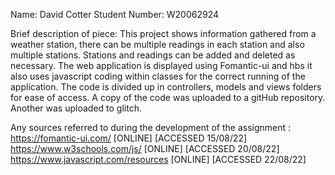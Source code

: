 Name: David Cotter
Student Number: W20062924

Brief description of piece: This project shows information gathered from a weather station, there can be
multiple readings in each station and also multiple stations. Stations and readings can be added and deleted
as necessary. The web application is displayed using Fomantic-ui and hbs it also uses javascript
coding within classes for the correct running of the application. The code is divided up in controllers,
models and views folders for ease of access.
A copy of the code was uploaded to a gitHub repository.
Another was uploaded to glitch.

Any sources referred to during the development of the assignment :
https://fomantic-ui.com/ [ONLINE] [ACCESSED 15/08/22]
https://www.w3schools.com/js/ [ONLINE] [ACCESSED 20/08/22]
https://www.javascript.com/resources [ONLINE] [ACCESSED 22/08/22]